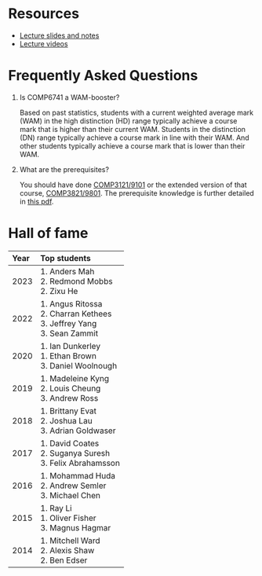 # Resources

* [Lecture slides and notes](https://github.com/serggasp/comp6741/releases)
* [Lecture videos](https://youtube.com/playlist?list=PLYIsMYyPmqvv5Hmak1dvf2ZNHdnK3zFf9&feature=shared)

# Frequently Asked Questions

1. Is COMP6741 a WAM-booster?
    
    Based on past statistics, students with a current weighted average mark (WAM) in the high distinction (HD) range typically achieve a course mark that is higher than their current WAM. Students in the distinction (DN) range typically achieve a course mark in line with their WAM. And other students typically achieve a course mark that is lower than their WAM.
    
2. What are the prerequisites?
    
    You should have done [COMP3121/9101](https://www.handbook.unsw.edu.au/undergraduate/courses/2024/COMP3121) or the extended version of that course, [COMP3821/9801](https://www.handbook.unsw.edu.au/undergraduate/courses/2024/COMP3821). The prerequisite knowledge is further detailed in [this pdf](./prereq.pdf).
    
# Hall of fame

| Year | Top students |
|:-----|:-------------|
| 2023 | 1. Anders Mah<br>2. Redmond Mobbs<br>2. Zixu He |
| 2022 | 1. Angus Ritossa<br>2. Charran Kethees<br>3. Jeffrey Yang<br>3. Sean Zammit|
| 2020 | 1. Ian Dunkerley<br>1. Ethan Brown<br>3. Daniel Woolnough|
| 2019 | 1. Madeleine Kyng<br>2. Louis Cheung<br>3. Andrew Ross|
| 2018 | 1. Brittany Evat<br>2. Joshua Lau<br>3. Adrian Goldwaser|
| 2017 | 1. David Coates<br>2. Suganya Suresh<br>3. Felix Abrahamsson|
| 2016 | 1. Mohammad Huda<br>2. Andrew Semler<br>3. Michael Chen|
| 2015 | 1. Ray Li<br>1. Oliver Fisher<br>3. Magnus Hagmar|
| 2014 | 1. Mitchell Ward<br>2. Alexis Shaw<br>2. Ben Edser|